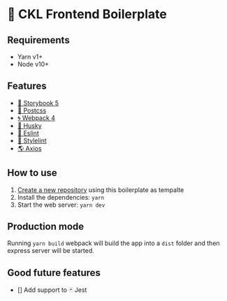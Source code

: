 # 🍰 CKL Frontend Boilerplate

## Requirements

- Yarn v1+
- Node v10+

## Features

- [📕 Storybook 5](https://storybook.js.org/docs/basics/introduction/)
- [🔴 Postcss](https://postcss.org/)
- [🌀 Webpack 4](https://webpack.js.org/)
- [🐺 Husky](https://github.com/typicode/husky)
- [💜 Eslint](https://eslint.org)
- [🖤 Stylelint](https://stylelint.io/)
- [🌎 Axios](https://github.com/axios/axios)

## How to use

1. [Create a new repository](https://github.com/new) using this boilerplate as tempalte
2. Install the dependencies: `yarn`
3. Start the web server: `yarn dev`

## Production mode

Running `yarn build` webpack will build the app into a `dist` folder and then express server will be started.

## Good future features

- [] Add support to 🃏 Jest
